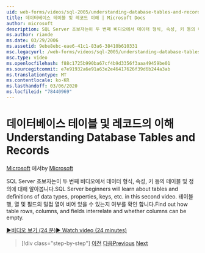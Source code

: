```yaml
---
uid: web-forms/videos/sql-2005/understanding-database-tables-and-records
title: 데이터베이스 테이블 및 레코드 이해 | Microsoft Docs
author: microsoft
description: SQL Server 초보자는이 두 번째 비디오에서 데이터 형식, 속성, 키 등의 테이블 및 정의에 대해 알아봅니다. 테이블 행, 열, ...
ms.author: riande
ms.date: 03/29/2006
ms.assetid: 9ebe8ebc-eae6-41c1-83a6-38410b610331
msc.legacyurl: /web-forms/videos/sql-2005/understanding-database-tables-and-records
msc.type: video
ms.openlocfilehash: f88c1725b990ba67cf4b9d3356f3aaa49459be01
ms.sourcegitcommit: e7e91932a6e91a63e2e46417626f39d6b244a3ab
ms.translationtype: MT
ms.contentlocale: ko-KR
ms.lasthandoff: 03/06/2020
ms.locfileid: "78440969"
---
```

# <a name="understanding-database-tables-and-records"></a><span data-ttu-id="280ef-104">데이터베이스 테이블 및 레코드의 이해</span><span class="sxs-lookup"><span data-stu-id="280ef-104">Understanding Database Tables and Records</span></span>

<span data-ttu-id="280ef-105">[Microsoft](https://github.com/microsoft) 에서</span><span class="sxs-lookup"><span data-stu-id="280ef-105">by [Microsoft](https://github.com/microsoft)</span></span>

<span data-ttu-id="280ef-106">SQL Server 초보자는이 두 번째 비디오에서 데이터 형식, 속성, 키 등의 테이블 및 정의에 대해 알아봅니다.</span><span class="sxs-lookup"><span data-stu-id="280ef-106">SQL Server beginners will learn about tables and definitions of data types, properties, keys, etc. in this second video.</span></span> <span data-ttu-id="280ef-107">테이블 행, 열 및 필드의 밀접 열이 비어 있을 수 있는지 여부를 확인 합니다.</span><span class="sxs-lookup"><span data-stu-id="280ef-107">Find out how table rows, columns, and fields interrelate and whether columns can be empty.</span></span>

[<span data-ttu-id="280ef-108">&#9654;비디오 보기 (24 분)</span><span class="sxs-lookup"><span data-stu-id="280ef-108">&#9654; Watch video (24 minutes)</span></span>](https://channel9.msdn.com/Blogs/ASP-NET-Site-Videos/understanding-database-tables-and-records)

> [!div class="step-by-step"]
> <span data-ttu-id="280ef-109">[이전](what-is-a-database.md)
> [다음](more-about-column-data-types-and-other-properties.md)</span><span class="sxs-lookup"><span data-stu-id="280ef-109">[Previous](what-is-a-database.md)
[Next](more-about-column-data-types-and-other-properties.md)</span></span>
